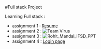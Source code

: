 #Full stack Project

Learning Full stack :
- assignment 1 : [Resume](https://ro706.github.io/rohit.mandal.fullstack/frontend/index.html)
- assignment 2 : ![Team Virus](https://github.com/user-attachments/assets/b55393d3-5c8c-48d4-a861-e59e034d97c1)
- assignment 3 : ![Rohit_Mandal_IFSD_PPT](https://github.com/user-attachments/assets/1ffd4c82-1067-4f3c-a7aa-a54a420e7c27)
- assignment 4 : [Login page](https://ro706.github.io/rohit.mandal.fullstack/Login/index.html)
